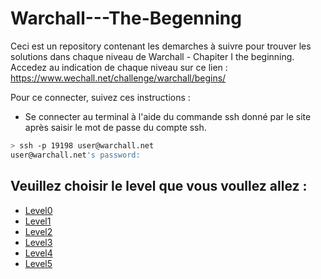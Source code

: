 # Warchall---The-Begenning
Ceci est un repository contenant les demarches à suivre pour trouver les solutions dans chaque niveau de Warchall - Chapiter I the beginning.
Accedez au indication de chaque niveau sur ce lien : https://www.wechall.net/challenge/warchall/begins/

Pour ce connecter, suivez ces instructions :
  - Se connecter au terminal à l'aide du commande ssh donné par le site après saisir le mot de passe du compte ssh.
  ```sh
  > ssh -p 19198 user@warchall.net
  user@warchall.net's password:
  ```

## Veuillez choisir le level que vous voullez allez : 
* [Level0](Level0.md)
* [Level1](Level1.md)
* [Level2](Level2.md)
* [Level3](Level3.md)
* [Level4](Level4.md)
* [Level5](Level5.md)
